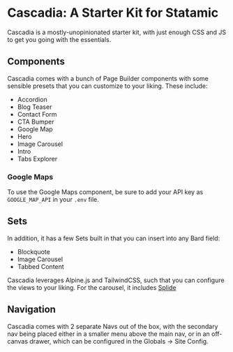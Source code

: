 # Cascadia: A Starter Kit for Statamic

Cascadia is a mostly-unopinionated starter kit, with just enough CSS and JS to get you going with the essentials.

## Components
Cascadia comes with a bunch of Page Builder components with some sensible presets that you can customize to your liking. These include:
- Accordion
- Blog Teaser
- Contact Form
- CTA Bumper
- Google Map
- Hero
- Image Carousel
- Intro
- Tabs Explorer

### Google Maps

To use the Google Maps component, be sure to add your API key as `GOOGLE_MAP_API` in your `.env` file.

## Sets
In addition, it has a few Sets built in that you can insert into any Bard field:
- Blockquote
- Image Carousel
- Tabbed Content

Cascadia leverages Alpine.js and TailwindCSS, such that you can configure the views to your liking. For the carousel, it includes [Splide](https://splidejs.com/)

## Navigation

Cascadia comes with 2 separate Navs out of the box, with the secondary nav being placed either in a smaller menu above the main nav, or in an off-canvas drawer, which can be configured in the Globals -> Site Config.

